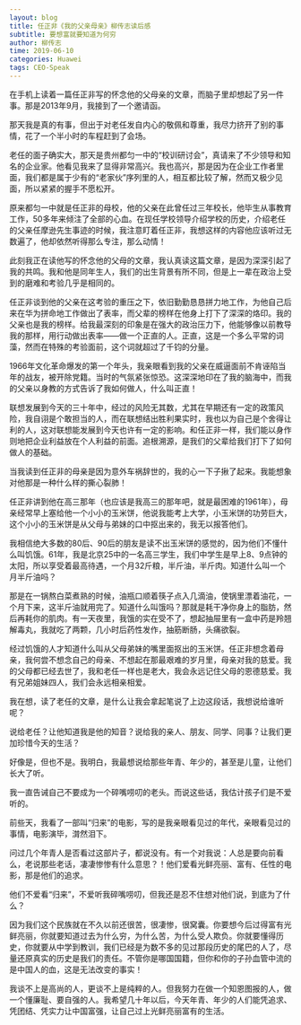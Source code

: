 ```yaml
---
layout: blog
title: 任正非《我的父亲母亲》柳传志读后感
subtitle: 要想富就要知道为何穷
author: 柳传志
time: 2019-06-10
categories: Huawei
tags: CEO-Speak
---
```


在手机上读着一篇任正非写的怀念他的父母亲的文章，而脑子里却想起了另一件事。那是2013年9月，我接到了一个邀请函。

那天我是真的有事，但出于对老任发自内心的敬佩和尊重，我尽力挤开了别的事情，花了一个半小时的车程赶到了会场。

老任的面子确实大，那天是贵州都匀一中的“校训研讨会”，真请来了不少领导和知名的企业家。他看见我来了显得非常高兴。我也高兴，那是因为在企业工作者里面，我们都是属于少有的“老家伙”序列里的人，相互都比较了解，然而又极少见面，所以紧紧的握手不愿松开。

原来都匀一中就是任正非的母校，他的父亲在此曾任过三年校长，他毕生从事教育工作，50多年来倾注了全部的心血。在现任学校领导介绍学校的历史，介绍老任的父亲任摩逊先生事迹的时候，我注意盯着任正非，我想这样的内容他应该听过无数遍了，他却依然听得那么专注，那么动情！

此刻我正在读他写的怀念他的父母的文章，我认真读这篇文章，是因为深深引起了我的共鸣。我和他是同年生人，我们的出生背景有所不同，但是上一辈在政治上受到的磨难和考验几乎是相同的。

任正非谈到他的父亲在这考验的重压之下，依旧勤勤恳恳拼力地工作，为他自己后来在华为拼命地工作做出了表率，而父辈的榜样在他身上打下了深深的烙印。我的父亲也是我的榜样。给我最深刻的印象是在强大的政治压力下，他能够像以前教导我的那样，用行动做出表率——做一个正直的人。正直，这是一个多么平常的词藻，然而在特殊的考验面前，这个词就超过了千钧的分量。

1966年文化革命爆发的第一个年头，我亲眼看到我的父亲在威逼面前不肯诬陷当年的战友，被开除党籍。当时的气氛紧张惊恐。这深深地印在了我的脑海中，而我的父亲以身教的方式告诉了我如何做人，什么叫正直！

联想发展到今天的三十年中，经过的风险无其数，尤其在早期还有一定的政策风险，我自诩是个敢担当的人，而在联想结出胜利果实时，我也以为自己是个舍得让利的人，这对联想能发展到今天也许有一定的影响。和任正非一样，我们能以身作则地把企业利益放在个人利益的前面。追根溯源，是我们的父辈给我们打下了如何做人的基础。

当我读到任正非的母亲是因为意外车祸辞世的，我的心一下子揪了起来。我能想象对他那是一种什么样的撕心裂肺！

任正非讲到他在高三那年（也应该是我高三的那年吧，就是最困难的1961年），母亲经常早上塞给他一个小小的玉米饼，他说我能考上大学，小玉米饼的功劳巨大，这个小小的玉米饼是从父母与弟妹的口中抠出来的，我无以报答他们。

我相信绝大多数的80后、90后的朋友是读不出玉米饼的感觉的，因为他们不懂什么叫饥饿。61年，我是北京25中的一名高三学生，我们中学生是早上8、9点钟的太阳，所以享受着最高待遇，一个月32斤粮，半斤油，半斤肉。知道什么叫一个月半斤油吗？

那是在一锅熬白菜煮熟的时候，油瓶口顺着筷子点入几滴油，使锅里漂着油花，一个月下来，这半斤油就用完了。知道什么叫饿吗？那就是耗干净你身上的脂肪，然后再耗你的肌肉。有一天夜里，我饿的实在受不了，想起抽屉里有一盒中药是羚翘解毒丸，我就吃了两颗，几小时后药性发作，抽筋断肠，头痛欲裂。

经过饥饿的人才知道什么叫从父母弟妹的嘴里面抠出的玉米饼。任正非想念着母亲，我何尝不想念自己的母亲、不想起在那最艰难的岁月里，母亲对我的慈爱。我的父母都已经去世了，我和老任一样也是老大，我会永远记住父母的恩德慈爱。我有兄弟姐妹四人，我们会永远相亲相爱。

我在想，读了老任的文章，是什么让我会拿起笔说了上边这段话，我想说给谁听呢？

说给老任？让他知道我是他的知音？说给我的亲人、朋友、同学、同事？让我们更加珍惜今天的生活？

好像是，但也不是。我明白，我最想说给那些年青、年少的，甚至是儿童，让他们长大了听。

我一直告诫自己不要成为一个碎嘴唠叨的老头。而说这些话，我估计孩子们是不爱听的。

前些天，我看了一部叫“归来”的电影，写的是我亲眼看见过的年代，亲眼看见过的事情，电影演毕，潸然泪下。

问过几个年青人是否看过这部片子，都说没有。有一个对我说：人总是要向前看么，老说那些老话，凄凄惨惨有什么意思？！他们爱看光鲜亮丽、富有、任性的电影，那是他们的追求。

他们不爱看“归来”，不爱听我碎嘴唠叨，但我还是忍不住想对他们说，到底为了什么？

因为我们这个民族就在不久以前还很苦，很凄惨，很窝囊。你要想今后过得富有光鲜亮丽，你就要知道过去为什么穷，为什么苦，为什么受人欺负。你就要懂得历史，你就要从中学到教训，我们已经是为数不多的见过那段历史的尾巴的人了，尽量还原真实的历史是我们的责任。不管你是哪国国籍，但你和你的子孙血管中流的是中国人的血，这是无法改变的事实！

我谈不上是高尚的人，更谈不上是纯粹的人。但我努力在做一个知恩图报的人，做一个懂廉耻、要自强的人。我希望几十年以后，今天年青、年少的人们能凭追求、凭团结、凭实力让中国富强，让自己过上光鲜亮丽富有的生活。